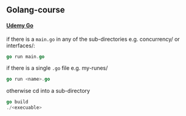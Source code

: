 ## Golang-course

#### [Udemy Go](https://www.udemy.com/course/learn-how-to-code/)

if there is a `main.go` in any of the sub-directories e.g. concurrency/ or interfaces/:
```go
go run main.go
```

if there is a single `.go` file e.g. my-runes/
```go
go run <name>.go
```

otherwise cd into a sub-directory
```go
go build
./<execuable>
```